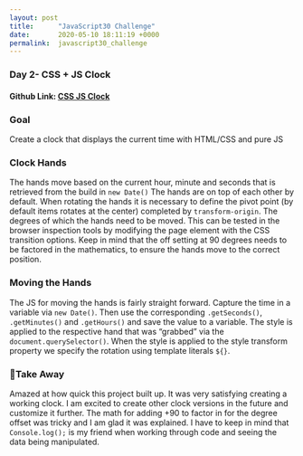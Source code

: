 ```yaml
---
layout: post
title:      "JavaScript30 Challenge"
date:       2020-05-10 18:11:19 +0000
permalink:  javascript30_challenge
---
```


### Day 2- CSS + JS Clock
#### Github Link: [CSS JS Clock]( https://github.com/blitzparanoia/my-javascript30/tree/master/02-css-js-clock)

### Goal
Create a clock that displays the current time with HTML/CSS and pure JS

### Clock Hands
The hands move based on the current hour, minute and seconds that is retrieved from the build in `new Date()` The hands are on top of each other by default. When rotating the hands it is necessary to define the pivot point (by default items rotates at the center) completed by `transform-origin`. The degrees of which the hands need to be moved. This can be tested in the browser inspection tools by modifying the page element with the CSS transition options. Keep in mind that the off setting at 90 degrees needs to be factored in the mathematics, to ensure the hands move to the correct position.

### Moving the Hands
The JS for moving the hands is fairly straight forward. Capture the time in a variable via `new Date()`. Then use the corresponding `.getSeconds()`, `.getMinutes()` and `.getHours()` and save the value to a variable. The style is applied to the respective hand that was “grabbed” via the `document.querySelector()`. When the style is applied to the style transform property we specify the rotation using template literals `${}`.

### 🥳Take Away
Amazed at how quick this project built up. It was very satisfying creating a working clock. I am excited to create other clock versions in the future and customize it further. The math for adding +90 to factor in for the degree offset was tricky and I am glad it was explained. I have to keep in mind that `Console.log();` is my friend when working through code and seeing the data being manipulated. 

